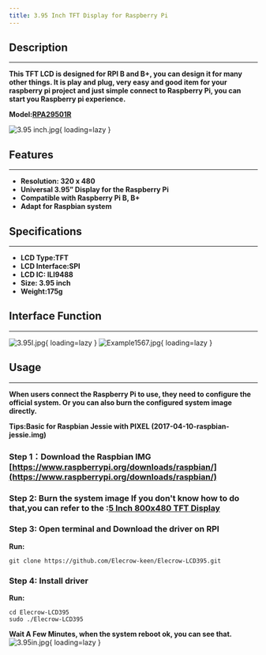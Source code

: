 ```yaml
---
title: 3.95 Inch TFT Display for Raspberry Pi
---
```


## Description
----------- 
**This TFT LCD is designed for RPI B and B+, you can design it for many other things. It is play and plug, very easy and good item for your raspberry pi project and just simple connect to Raspberry Pi, you can start you Raspberry pi experience.**

**Model:[RPA29501R](https://www.elecrow.com/395-inch-tft-display-for-raspberry-pi-p-1414.html)**

![3.95 inch.jpg](https://wiki.elecrow.com/images/thumb/c/c2/3.95_inch.jpg/600px-3.95_inch.jpg){ loading=lazy }

## Features
-------- 
- **Resolution: 320 x 480**
- **Universal 3.95” Display for the Raspberry Pi**
- **Compatible with Raspberry Pi B, B+**
- **Adapt for Raspbian system** 

## Specifications
-------------- 
- **LCD Type:TFT**
- **LCD Interface:SPI**
- **LCD IC: ILI9488**
- **Size: 3.95 inch**
- **Weight:175g** 

## Interface Function
------------------ 
![3.95I.jpg](https://wiki.elecrow.com/images/thumb/8/85/3.95I.jpg/600px-3.95I.jpg){ loading=lazy } 
![Example1567.jpg](https://wiki.elecrow.com/images/1/15/Example1567.jpg){ loading=lazy }

## Usage
----- 
**When users connect the Raspberry Pi to use, they need to configure the official system. Or you can also burn the configured system image directly.**

**Tips:Basic for Raspbian Jessie with PIXEL (2017-04-10-raspbian-jessie.img)**

### **Step 1：Download the Raspbian IMG [https://www.raspberrypi.org/downloads/raspbian/](https://www.raspberrypi.org/downloads/raspbian/)**

### **Step 2: Burn the system image If you don't know how to do that,you can refer to the :[5 Inch 800x480 TFT Display](./hdmi-interface-5-inch-800x480-tft-display.md)**

### **Step 3: Open terminal and Download the driver on RPI**   
**Run:**

```
git clone https://github.com/Elecrow-keen/Elecrow-LCD395.git
``` 
### **Step 4: Install driver** 
**Run:**

```
cd Elecrow-LCD395
sudo ./Elecrow-LCD395
```   
**Wait A Few Minutes, when the system reboot ok, you can see that.**
![3.95in.jpg](https://wiki.elecrow.com/images/thumb/5/51/3.95in.jpg/600px-3.95in.jpg){ loading=lazy } 
